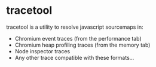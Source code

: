 # tracetool

tracetool is a utility to resolve javascript sourcemaps in:

- Chromium event traces (from the performance tab)
- Chromium heap profiling traces (from the memory tab)
- Node inspector traces
- Any other trace compatible with these formats...
